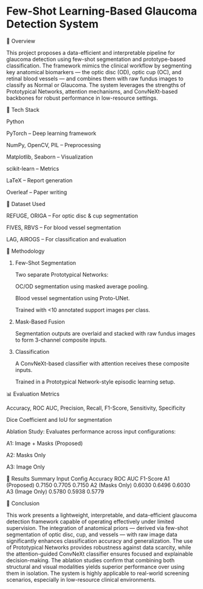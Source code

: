 # Few-Shot Learning-Based Glaucoma Detection System


📌 Overview

This project proposes a data-efficient and interpretable pipeline for glaucoma detection using few-shot segmentation and prototype-based classification. The framework mimics the clinical workflow by segmenting key anatomical biomarkers — the optic disc (OD), optic cup (OC), and retinal blood vessels — and combines them with raw fundus images to classify as Normal or Glaucoma. The system leverages the strengths of Prototypical Networks, attention mechanisms, and ConvNeXt-based backbones for robust performance in low-resource settings.


🧰 Tech Stack

Python

PyTorch – Deep learning framework

NumPy, OpenCV, PIL – Preprocessing

Matplotlib, Seaborn – Visualization

scikit-learn – Metrics

LaTeX – Report generation

Overleaf – Paper writing


📂 Dataset Used

REFUGE, ORIGA – For optic disc & cup segmentation

FIVES, RBVS – For blood vessel segmentation

LAG, AIROGS – For classification and evaluation


🧠 Methodology

1. Few-Shot Segmentation
   
   Two separate Prototypical Networks:
   
   OC/OD segmentation using masked average pooling.
   
   Blood vessel segmentation using Proto-UNet.
   
   Trained with <10 annotated support images per class.

2. Mask-Based Fusion
   
   Segmentation outputs are overlaid and stacked with raw fundus images to form 3-channel composite inputs.

3. Classification
   
   A ConvNeXt-based classifier with attention receives these composite inputs.

   Trained in a Prototypical Network-style episodic learning setup.


📊 Evaluation Metrics

   Accuracy, ROC AUC, Precision, Recall, F1-Score, Sensitivity, Specificity

   Dice Coefficient and IoU for segmentation


Ablation Study: Evaluates performance across input configurations:

   A1: Image + Masks (Proposed)
   
   A2: Masks Only
   
   A3: Image Only
   
   📌 Results Summary
   Input  Config   	   Accuracy 	ROC AUC	  F1-Score
   A1    (Proposed)	    0.7150	  0.7705	  0.7150
   A2    (Masks Only)	  0.6030	  0.6496	  0.6030
   A3    (Image Only)	  0.5780    0.5938    0.5779


📜 Conclusion

This work presents a lightweight, interpretable, and data-efficient glaucoma detection framework capable of operating effectively under limited supervision. The integration of anatomical priors — derived via few-shot segmentation of optic disc, cup, and vessels — with raw image data significantly enhances classification accuracy and generalization. The use of Prototypical Networks provides robustness against data scarcity, while the attention-guided ConvNeXt classifier ensures focused and explainable decision-making. The ablation studies confirm that combining both structural and visual modalities yields superior performance over using them in isolation. The system is highly applicable to real-world screening scenarios, especially in low-resource clinical environments.
